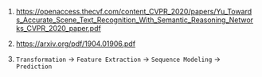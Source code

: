 1. https://openaccess.thecvf.com/content_CVPR_2020/papers/Yu_Towards_Accurate_Scene_Text_Recognition_With_Semantic_Reasoning_Networks_CVPR_2020_paper.pdf

2. https://arxiv.org/pdf/1904.01906.pdf

3. `Transformation` -> `Feature Extraction` -> `Sequence Modeling` -> `Prediction` 
